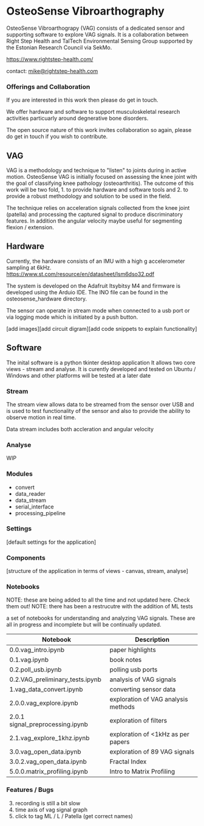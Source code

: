

# OsteoSense Vibroarthography

OsteoSense Vibroarthograpy (VAG) consists of a dedicated sensor and supporting software to explore VAG signals.  It is a collaboration between Right Step Health and TalTech Environmental Sensing Group supported by the Estonian Research Council via SekMo.

https://www.rightstep-health.com/

contact: mike@rightstep-health.com 

### Offerings and Collaboration
If you are interested in this work then please do get in touch.  

We offer hardware and software to support musculoskeletal research activities particuarly around degnerative bone disorders.

The open source nature of this work invites collaboration so again, please do get in touch if you wish to contribute.

## VAG
VAG is a methodology and technique to "listen" to joints during in active motion.  OsteoSense VAG is initially focused on assessing the knee joint with the goal of classifying knee pathology (osteoarthritis).  The outcome of this work will be two fold, 1. to provide hardware and software tools and 2. to provide a robust methodology and solution to be used in the field.

The technique relies on acceleration signals collected from the knee joint (patella) and processing the captured signal to produce discriminatory features. In addition the angular velocity maybe useful for segmenting flexion / extension.

## Hardware

Currently, the hardware consists of an IMU with a high g accelerometer sampling at 6kHz. https://www.st.com/resource/en/datasheet/lsm6dso32.pdf

The system is developed on the Adafruit Itsybitsy M4 and firmware is developed using the Arduio IDE.
The INO file can be found in the osteosense_hardware directory.

The sensor can operate in stream mode when connected to a usb port or via logging mode which is initiated by a push button. 

[add images][add circuit digram][add code snippets to explain functionality]

## Software
The inital software is a python tkinter desktop application
It allows two core views - stream and analyse. 
It is curently developed and tested on Ubuntu / Windows and other platforms will be tested at a later date

### Stream
The stream view allows data to be streamed from the sensor over USB and is used to test functionality of the sensor and also to provide the ability to observe motion in real time.  

Data stream includes both accleration and angular velocity

### Analyse
WIP

### Modules
- convert
- data_reader
- data_stream
- serial_interface
- processing_pipeline
### Settings
[default settings for the application]
### Components
[structure of the application in terms of views - canvas, stream, analyse]
### Notebooks

NOTE: these are being added to all the time and not updated here.  Check them out!
NOTE: there has been a restrucutre with the addition of ML tests

a set of notebooks for understanding and analyzing VAG signals.  These are all in progress and incomplete but will be continually updated.

|  Notebook|Description  |
|--|--|
| 0.0.vag_intro.ipynb |	  paper highlights|
|0.1.vag.ipynb | book notes|
|0.2.poll_usb.ipynb | polling usb ports|
|0.2.VAG_preliminary_tests.ipynb | analysis of VAG signals |
|1.vag_data_convert.ipynb |converting sensor data |
|2.0.0.vag_explore.ipynb | exploration of VAG analysis methods|
|2.0.1 signal_preprocessing.ipynb| exploration of filters |
|2.1.vag_explore_1khz.ipynb | exploration of <1kHz as per papers|
|3.0.vag_open_data.ipynb | exploration of 89 VAG signals|
|3.0.2.vag_open_data.ipynb | Fractal Index|
|5.0.0.matrix_profiling.ipynb | Intro to Matrix Profiling|




### Features /  Bugs
3. recording is still a bit slow
5. time axis of vag signal graph
7. click to tag ML / L / Patella (get correct names)